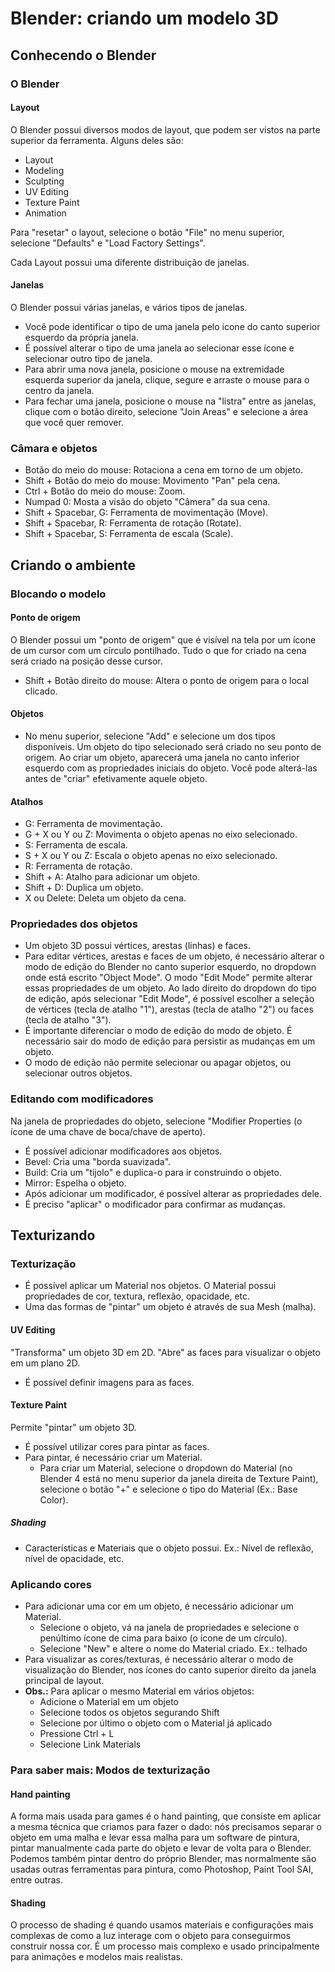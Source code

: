 # Blender: criando um modelo 3D

## Conhecendo o Blender

### O Blender

#### Layout

O Blender possui diversos modos de layout, que podem ser vistos na parte superior da ferramenta. Alguns deles são:
- Layout
- Modeling
- Sculpting
- UV Editing
- Texture Paint
- Animation

Para "resetar" o layout, selecione o botão "File" no menu superior, selecione "Defaults" e "Load Factory Settings".

Cada Layout possui uma diferente distribuição de janelas.

#### Janelas

O Blender possui várias janelas, e vários tipos de janelas.
- Você pode identificar o tipo de uma janela pelo ícone do canto superior esquerdo da própria janela.
- É possível alterar o tipo de uma janela ao selecionar esse ícone e selecionar outro tipo de janela.
- Para abrir uma nova janela, posicione o mouse na extremidade esquerda superior da janela, clique, segure e arraste o mouse para o centro da janela.
- Para fechar uma janela, posicione o mouse na "listra" entre as janelas, clique com o botão direito, selecione "Join Areas" e selecione a área que você quer remover.

### Câmara e objetos

- Botão do meio do mouse: Rotaciona a cena em torno de um objeto.
- Shift + Botão do meio do mouse: Movimento "Pan" pela cena.
- Ctrl + Botão do meio do mouse: Zoom.
- Numpad 0: Mosta a visão do objeto "Câmera" da sua cena.
- Shift + Spacebar, G: Ferramenta de movimentação (Move).
- Shift + Spacebar, R: Ferramenta de rotação (Rotate).
- Shift + Spacebar, S: Ferramenta de escala (Scale).

## Criando o ambiente

### Blocando o modelo

#### Ponto de origem

O Blender possui um "ponto de origem" que é visível na tela por um ícone de um cursor com um círculo pontilhado. Tudo o que for criado na cena será criado na posição desse cursor.
- Shift + Botão direito do mouse: Altera o ponto de origem para o local clicado.

#### Objetos

- No menu superior, selecione "Add" e selecione um dos tipos disponíveis. Um objeto do tipo selecionado será criado no seu ponto de origem. Ao criar um objeto, aparecerá uma janela no canto inferior esquerdo com as propriedades iniciais do objeto. Você pode alterá-las antes de "criar" efetivamente aquele objeto.

#### Atalhos

- G: Ferramenta de movimentação.
- G + X ou Y ou Z: Movimenta o objeto apenas no eixo selecionado.
- S: Ferramenta de escala.
- S + X ou Y ou Z: Escala o objeto apenas no eixo selecionado.
- R: Ferramenta de rotação.
- Shift + A: Atalho para adicionar um objeto.
- Shift + D: Duplica um objeto.
- X ou Delete: Deleta um objeto da cena.

### Propriedades dos objetos

- Um objeto 3D possui vértices, arestas (linhas) e faces.
- Para editar vértices, arestas e faces de um objeto, é necessário alterar o modo de edição do Blender no canto superior esquerdo, no dropdown onde está escrito "Object Mode". O modo "Edit Mode" permite alterar essas propriedades de um objeto. Ao lado direito do dropdown do tipo de edição, após selecionar "Edit Mode", é possível escolher a seleção de vértices (tecla de atalho "1"), arestas (tecla de atalho "2") ou faces (tecla de atalho "3").
- É importante diferenciar o modo de edição do modo de objeto. É necessário sair do modo de edição para persistir as mudanças em um objeto.
- O modo de edição não permite selecionar ou apagar objetos, ou selecionar outros objetos.

### Editando com modificadores

Na janela de propriedades do objeto, selecione "Modifier Properties (o ícone de uma chave de boca/chave de aperto).
- É possível adicionar modificadores aos objetos.
- Bevel: Cria uma "borda suavizada".
- Build: Cria um "tijolo" e duplica-o para ir construindo o objeto.
- Mirror: Espelha o objeto.
- Após adicionar um modificador, é possível alterar as propriedades dele.
- É preciso "aplicar" o modificador para confirmar as mudanças.

## Texturizando

### Texturização

- É possível aplicar um Material nos objetos. O Material possui propriedades de cor, textura, reflexão, opacidade, etc.
- Uma das formas de "pintar" um objeto é através de sua Mesh (malha).

#### UV Editing

"Transforma" um objeto 3D em 2D. "Abre" as faces para visualizar o objeto em um plano 2D.
- É possível definir imagens para as faces.

#### Texture Paint

Permite "pintar" um objeto 3D.
- É possível utilizar cores para pintar as faces.
- Para pintar, é necessário criar um Material.
    - Para criar um Material, selecione o dropdown do Material (no Blender 4 está no menu superior da janela direita de Texture Paint), selecione o botão "+" e selecione o tipo do Material (Ex.: Base Color).

##### Shading

- Características e Materiais que o objeto possui. Ex.: Nível de reflexão, nível de opacidade, etc.

### Aplicando cores

- Para adicionar uma cor em um objeto, é necessário adicionar um Material.
    - Selecione o objeto, vá na janela de propriedades e selecione o penúltimo ícone de cima para baixo (o ícone de um círculo).
    - Selecione "New" e altere o nome do Material criado. Ex.: telhado
- Para visualizar as cores/texturas, é necessário alterar o modo de visualização do Blender, nos ícones do canto superior direito da janela principal de layout.
- **Obs.:** Para aplicar o mesmo Material em vários objetos:
    - Adicione o Material em um objeto
    - Selecione todos os objetos segurando Shift
    - Selecione por último o objeto com o Material já aplicado
    - Pressione Ctrl + L
    - Selecione Link Materials

### Para saber mais: Modos de texturização

#### Hand painting

A forma mais usada para games é o hand painting, que consiste em aplicar a mesma técnica que criamos para fazer o dado: nós precisamos separar o objeto em uma malha e levar essa malha para um software de pintura, pintar manualmente cada parte do objeto e levar de volta para o Blender. Podemos também pintar dentro do próprio Blender, mas normalmente são usadas outras ferramentas para pintura, como Photoshop, Paint Tool SAI, entre outras.

#### Shading

O processo de shading é quando usamos materiais e configurações mais complexas de como a luz interage com o objeto para conseguirmos construir nossa cor. É um processo mais complexo e usado principalmente para animações e modelos mais realistas.

